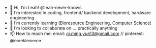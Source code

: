 - 👋 Hi, I’m Leah! @leah-never-knows
- 👀 I’m interested in coding, frontend/ backend development, hardware engineering 
- 🌱 I’m currently learning (Bioresource Engineering, Computer Science)
- 💞️ I’m looking to collaborate on ... practically anything 
- 📫 How to reach me: email: qi.ming.yue13@gmail.com // pinterest: @einekleineme


<!---
leah-never-knows/leah-never-knows is a ✨ special ✨ repository because its `README.md` (this file) appears on your GitHub profile.
You can click the Preview link to take a look at your changes.
--->
